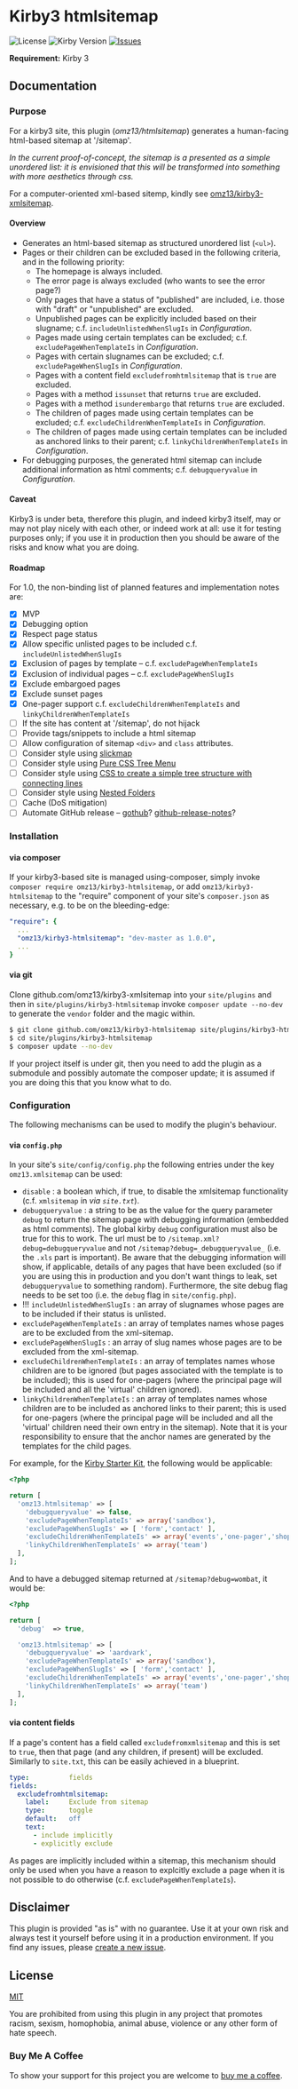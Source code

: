 # Kirby3 htmlsitemap

 ![License](https://img.shields.io/github/license/mashape/apistatus.svg) ![Kirby Version](https://img.shields.io/badge/Kirby-3%2B-black.svg) [![Issues](https://img.shields.io/github/issues/omz13/kirby3-htmlsitemap.svg)](https://github.com/omz13/kirby3-htmlsitemap/issues)

**Requirement:** Kirby 3

## Documentation

### Purpose

For a kirby3 site, this plugin (_omz13/htmlsitemap_) generates a human-facing html-based sitemap at '/sitemap'.

_In the current proof-of-concept, the sitemap is a presented as a simple unordered list: it is envisioned that this will be transformed into something with more aesthetics through css._

For a computer-oriented xml-based sitemp, kindly see [omz13/kirby3-xmlsitemap](https://github.com/omz13/kirby3-xmlsitemap).

#### Overview

- Generates an html-based sitemap as structured unordered list (`<ul>`).
- Pages or their children can be excluded based in the following criteria, and in the following priority:
  - The homepage is always included.
  - The error page is always excluded (who wants to see the error page?)
  - Only pages that have a status of "published" are included, i.e. those with "draft" or "unpublished" are excluded.
  - Unpublished pages can be explicitly included based on their slugname; c.f. `includeUnlistedWhenSlugIs` in _Configuration_.
  - Pages made using certain templates can be excluded; c.f. `excludePageWhenTemplateIs` in _Configuration_.
  - Pages with certain slugnames can be excluded; c.f. `excludePageWhenSlugIs` in _Configuration_.
  - Pages with a content field `excludefromhtmlsitemap` that is `true` are excluded.
  - Pages with a method `issunset` that returns `true` are excluded.
  - Pages with a method `isunderembargo` that returns `true` are excluded.
  - The children of pages made using certain templates can be excluded; c.f. `excludeChildrenWhenTemplateIs` in _Configuration_.
  - The children of pages made using certain templates can be included as anchored links to their parent; c.f. `linkyChildrenWhenTemplateIs` in _Configuration_.
- For debugging purposes, the generated html sitemap can include additional information as html comments; c.f. `debugqueryvalue` in _Configuration_.

#### Caveat

Kirby3 is under beta, therefore this plugin, and indeed kirby3 itself, may or may not play nicely with each other, or indeed work at all: use it for testing purposes only; if you use it in production then you should be aware of the risks and know what you are doing.

#### Roadmap

For 1.0, the non-binding list of planned features and implementation notes are:

- [x] MVP
- [x] Debugging option
- [x] Respect page status
- [x] Allow specific unlisted pages to be included c.f. `includeUnlistedWhenSlugIs`
- [x] Exclusion of pages by template – c.f. `excludePageWhenTemplateIs`
- [x] Exclusion of individual pages – c.f. `excludePageWhenSlugIs`
- [x] Exclude embargoed pages
- [x] Exclude sunset pages
- [x] One-pager support c.f. `excludeChildrenWhenTemplateIs` and `linkyChildrenWhenTemplateIs`
- [ ] If the site has content at '/sitemap', do not hijack
- [ ] Provide tags/snippets to include a html sitemap
- [ ] Allow configuration of sitemap `<div>` and `class` attributes.
- [ ] Consider style using [slickmap](https://github.com/astuteo/slickmap)
- [ ] Consider style using [Pure CSS Tree Menu](https://codepen.io/bisserof/pen/fdtBm)
- [ ] Consider style using [CSS to create a simple tree structure with connecting lines](https://gist.github.com/dylancwood/7368914)
- [ ] Consider style using [Nested Folders](https://codepen.io/achudars/pen/cAsEJ)
- [ ] Cache (DoS mitigation)
- [ ] Automate GitHub release – [gothub](https://github.com/itchio/gothub)? [github-release-notes](https://github.com/github-tools/github-release-notes)?

### Installation

#### via composer

If your kirby3-based site is managed using-composer, simply invoke `composer require omz13/kirby3-htmlsitemap`, or add `omz13/kirby3-htmlsitemap` to the "require" component of your site's `composer.json` as necessary, e.g. to be on the bleeding-edge:

```yaml
"require": {
  ...
  "omz13/kirby3-htmlsitemap": "dev-master as 1.0.0",
  ...
}
```
#### via git

Clone github.com/omz13/kirby3-xmlsitemap into your `site/plugins` and then in `site/plugins/kirby3-htmlsitemap` invoke ``composer update --no-dev`` to generate the `vendor` folder and the magic within.

```sh
$ git clone github.com/omz13/kirby3-htmlsitemap site/plugins/kirby3-htmlsitemap
$ cd site/plugins/kirby3-htmlsitemap
$ composer update --no-dev
```

If your project itself is under git, then you need to add the plugin as a submodule and possibly automate the composer update; it is assumed if you are doing this that you know what to do.

### Configuration

The following mechanisms can be used to modify the plugin's behaviour.

#### via `config.php`

In your site's `site/config/config.php` the following entries under the key `omz13.xmlsitemap` can be used:

- `disable` : a boolean which, if true, to disable the xmlsitemap functionality (c.f. `xmlsitemap` in _via `site.txt`_).
- `debugqueryvalue` : a string to be as the value for the query parameter `debug` to return the sitemap page with debugging information (embedded as html comments). The global kirby `debug` configuration must also be true for this to work. The url must be to `/sitemap.xml?debug=debugqueryvalue` and not `/sitemap?debug=_debugqueryvalue_` (i.e. the `.xls` part is important). Be aware that the debugging information will show, if applicable, details of any pages that have been excluded (so if you are using this in production and you don't want things to leak, set `debugqueryvalue` to something random). Furthermore, the site debug flag needs to be set too (i.e. the `debug` flag in `site/config.php`).
- !!! `includeUnlistedWhenSlugIs` : an array of slugnames whose pages are to be included if their status is unlisted.
- `excludePageWhenTemplateIs` : an array of templates names whose pages are to be excluded from the xml-sitemap.
- `excludePageWhenSlugIs` : an array of slug names whose pages are to be excluded from the xml-sitemap.
- `excludeChildrenWhenTemplateIs` : an array of templates names whose children are to be ignored (but pages associated with the template is to be included); this is used for one-pagers (where the principal page will be included and all the 'virtual' children ignored).
- `linkyChildrenWhenTemplateIs` : an array of templates names whose children are to be included as anchored links to their parent; this is used for one-pagers (where the principal page will be included and all the 'virtual' children need their own entry in the sitemap). Note that it is your responsibility to ensure that the anchor names are generated by the templates for the child pages.

For example, for the [Kirby Starter Kit](https://github.com/k-next/starterkit), the following would be applicable:

```php
<?php

return [
  'omz13.htmlsitemap' => [
    'debugqueryvalue' => false,
    'excludePageWhenTemplateIs' => array('sandbox'),
    'excludePageWhenSlugIs' => [ 'form','contact' ],
    'excludeChildrenWhenTemplateIs' => array('events','one-pager','shop','testimonials'),
    'linkyChildrenWhenTemplateIs' => array('team')
  ],
];
```

And to have a debugged sitemap returned  at `/sitemap?debug=wombat`, it would be:

```php
<?php

return [
  'debug'  => true,

  'omz13.htmlsitemap' => [
    'debugqueryvalue' => 'aardvark',
    'excludePageWhenTemplateIs' => array('sandbox'),
    'excludePageWhenSlugIs' => [ 'form','contact' ],
    'excludeChildrenWhenTemplateIs' => array('events','one-pager','shop','testimonials'),
    'linkyChildrenWhenTemplateIs' => array('team')
  ],
];
```

#### via content fields

If a page's content has a field called `excludefromxmlsitemap` and this is set to `true`, then that page (and any children, if present) will be excluded. Similarly to `site.txt`, this can be easily achieved in a blueprint.

```yaml
type:          fields
fields:
  excludefromhtmlsitemap:
    label:     Exclude from sitemap
    type:      toggle
    default:   off
    text:
      - include implicitly
      - explicitly exclude
```

As pages are implicitly included within a sitemap, this mechanism should only be used when you have a reason to explcitly exclude a page when it is not possible to do otherwise (c.f. `excludePageWhenTemplateIs`).

## Disclaimer

This plugin is provided "as is" with no guarantee. Use it at your own risk and always test it yourself before using it in a production environment. If you find any issues, please [create a new issue](https://github.com/omz13/kirby3-htmlsitemap/issues/new).

## License

[MIT](https://opensource.org/licenses/MIT)

You are prohibited from using this plugin in any project that promotes racism, sexism, homophobia, animal abuse, violence or any other form of hate speech.

### Buy Me A Coffee

To show your support for this project you are welcome to [buy me a coffee](https://buymeacoff.ee/omz13).

<!-- If you are using this plugin on a kirby3 site that has a Personal licence, to show your support for this project you are welcome to [buy me a coffee](https://buymeacoff.ee/omz13).

If you are using this plugin with a kirby3 site that has a Pro licence, to show your support for this project you are greatly encouraged to [buy me a coffee](https://buymeacoff.ee/omz13).
-->
